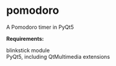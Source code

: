 # pomodoro

A Pomodoro timer in PyQt5

<b>Requirements:</b>

blinkstick module<br>
PyQt5, including QtMultimedia extensions<br>
